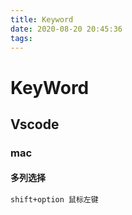 ```yaml
---
title: Keyword
date: 2020-08-20 20:45:36
tags:
---
```


# KeyWord

## Vscode

### mac

#### 多列选择

```txt
shift+option 鼠标左键
```